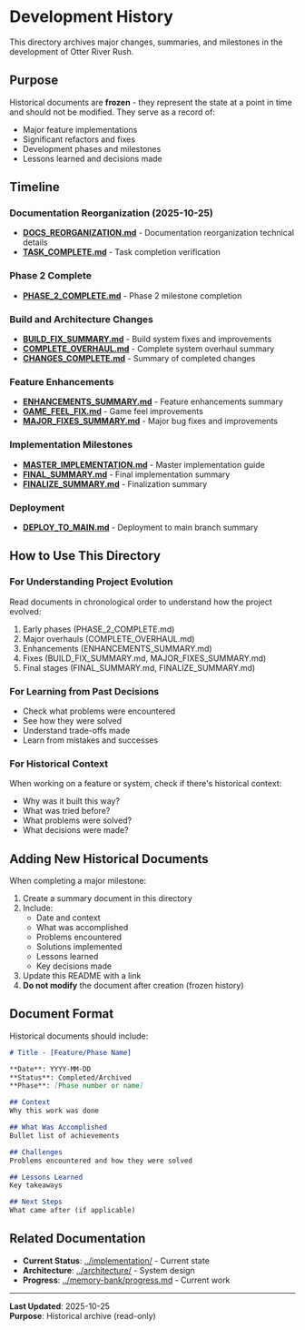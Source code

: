 # Development History

This directory archives major changes, summaries, and milestones in the development of Otter River Rush.

## Purpose

Historical documents are **frozen** - they represent the state at a point in time and should not be modified. They serve as a record of:
- Major feature implementations
- Significant refactors and fixes
- Development phases and milestones
- Lessons learned and decisions made

## Timeline

### Documentation Reorganization (2025-10-25)
- **[DOCS_REORGANIZATION.md](./DOCS_REORGANIZATION.md)** - Documentation reorganization technical details
- **[TASK_COMPLETE.md](./TASK_COMPLETE.md)** - Task completion verification

### Phase 2 Complete
- **[PHASE_2_COMPLETE.md](./PHASE_2_COMPLETE.md)** - Phase 2 milestone completion

### Build and Architecture Changes
- **[BUILD_FIX_SUMMARY.md](./BUILD_FIX_SUMMARY.md)** - Build system fixes and improvements
- **[COMPLETE_OVERHAUL.md](./COMPLETE_OVERHAUL.md)** - Complete system overhaul summary
- **[CHANGES_COMPLETE.md](./CHANGES_COMPLETE.md)** - Summary of completed changes

### Feature Enhancements
- **[ENHANCEMENTS_SUMMARY.md](./ENHANCEMENTS_SUMMARY.md)** - Feature enhancements summary
- **[GAME_FEEL_FIX.md](./GAME_FEEL_FIX.md)** - Game feel improvements
- **[MAJOR_FIXES_SUMMARY.md](./MAJOR_FIXES_SUMMARY.md)** - Major bug fixes and improvements

### Implementation Milestones
- **[MASTER_IMPLEMENTATION.md](./MASTER_IMPLEMENTATION.md)** - Master implementation guide
- **[FINAL_SUMMARY.md](./FINAL_SUMMARY.md)** - Final implementation summary
- **[FINALIZE_SUMMARY.md](./FINALIZE_SUMMARY.md)** - Finalization summary

### Deployment
- **[DEPLOY_TO_MAIN.md](./DEPLOY_TO_MAIN.md)** - Deployment to main branch summary

## How to Use This Directory

### For Understanding Project Evolution
Read documents in chronological order to understand how the project evolved:
1. Early phases (PHASE_2_COMPLETE.md)
2. Major overhauls (COMPLETE_OVERHAUL.md)
3. Enhancements (ENHANCEMENTS_SUMMARY.md)
4. Fixes (BUILD_FIX_SUMMARY.md, MAJOR_FIXES_SUMMARY.md)
5. Final stages (FINAL_SUMMARY.md, FINALIZE_SUMMARY.md)

### For Learning from Past Decisions
- Check what problems were encountered
- See how they were solved
- Understand trade-offs made
- Learn from mistakes and successes

### For Historical Context
When working on a feature or system, check if there's historical context:
- Why was it built this way?
- What was tried before?
- What problems were solved?
- What decisions were made?

## Adding New Historical Documents

When completing a major milestone:
1. Create a summary document in this directory
2. Include:
   - Date and context
   - What was accomplished
   - Problems encountered
   - Solutions implemented
   - Lessons learned
   - Key decisions made
3. Update this README with a link
4. **Do not modify** the document after creation (frozen history)

## Document Format

Historical documents should include:
```markdown
# Title - [Feature/Phase Name]

**Date**: YYYY-MM-DD
**Status**: Completed/Archived
**Phase**: [Phase number or name]

## Context
Why this work was done

## What Was Accomplished
Bullet list of achievements

## Challenges
Problems encountered and how they were solved

## Lessons Learned
Key takeaways

## Next Steps
What came after (if applicable)
```

## Related Documentation

- **Current Status**: [../implementation/](../implementation/) - Current state
- **Architecture**: [../architecture/](../architecture/) - System design
- **Progress**: [../memory-bank/progress.md](../memory-bank/progress.md) - Current work

---

**Last Updated**: 2025-10-25  
**Purpose**: Historical archive (read-only)
